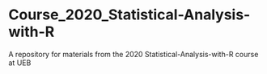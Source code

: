 # Course_2020_Statistical-Analysis-with-R
A repository for materials from the 2020 Statistical-Analysis-with-R course at UEB

